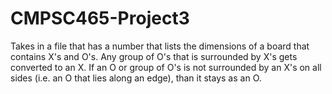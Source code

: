 # CMPSC465-Project3
Takes in a file that has a number that lists the dimensions of a board that contains X's and O's. Any group of O's that is surrounded by X's gets converted to an X. If an O or group of O's is not surrounded by an X's on all sides (i.e. an O that lies along an edge), than it stays as an O.
